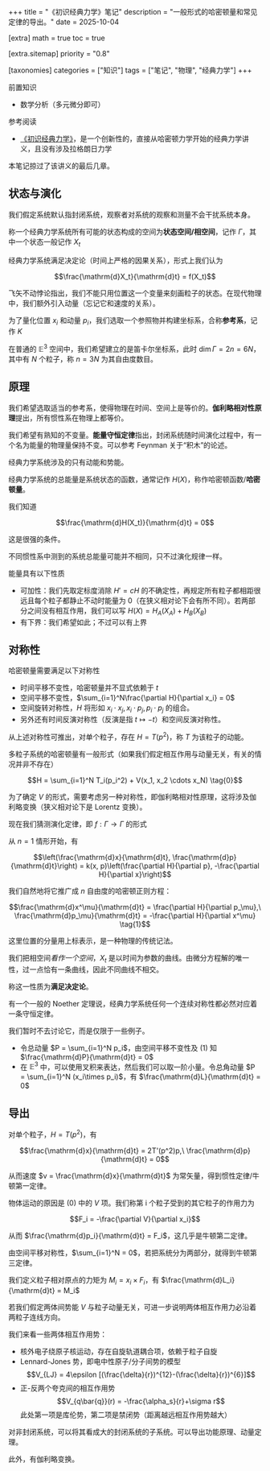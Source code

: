 +++
title = "《初识经典力学》笔记"
description = "一般形式的哈密顿量和常见定律的导出。"
date = 2025-10-04

[extra]
math = true
toc = true

[extra.sitemap]
priority = "0.8"

[taxonomies]
categories = ["知识"]
tags = ["笔记", "物理", "经典力学"]
+++

前置知识
- 数学分析（多元微分即可）

参考阅读
- [《初识经典力学》](https://chaoli.club/index.php/10248)，是一个创新性的，直接从哈密顿力学开始的经典力学讲义，且没有涉及拉格朗日力学

本笔记掠过了该讲义的最后几章。

## 状态与演化
我们假定系统默认指封闭系统，观察者对系统的观察和测量不会干扰系统本身。

称一个经典力学系统所有可能的状态构成的空间为**状态空间/相空间**，记作 $\Gamma$，其中一个状态一般记作 $X_t$

经典力学系统满足决定论（时间上严格的因果关系），形式上我们认为

$$\frac{\mathrm{d}X_t}{\mathrm{d}t} = f(X_t)$$

飞矢不动悖论指出，我们不能只用位置这一个变量来刻画粒子的状态。在现代物理中，我们额外引入动量（忘记它和速度的关系）。

为了量化位置 $x_i$ 和动量 $p_i$，我们选取一个参照物并构建坐标系，合称**参考系**，记作 $K$

在普通的 $\mathbb{E}^3$ 空间中，我们希望建立的是笛卡尔坐标系，此时 $\dim \Gamma = 2n = 6N$，其中有 $N$ 个粒子，称 $n=3N$ 为其自由度数目。

## 原理
我们希望选取适当的参考系，使得物理在时间、空间上是等价的。**伽利略相对性原理**提出，所有惯性系在物理上都等价。

我们希望有熟知的不变量。**能量守恒定律**指出，封闭系统随时间演化过程中，有一个名为能量的物理量保持不变。可以参考 Feynman 关于“积木”的论述。

经典力学系统涉及的只有动能和势能。

经典力学系统的总能量是系统状态的函数，通常记作 $H(X)$，称作哈密顿函数/**哈密顿量**。

我们知道

$$\frac{\mathrm{d}H(X_t)}{\mathrm{d}t} = 0$$

这是很强的条件。

不同惯性系中测到的系统总能量可能并不相同，只不过演化规律一样。

能量具有以下性质
* 可加性：我们先取定标度消除 $H'=cH$ 的不确定性，再规定所有粒子都相距很远且每个粒子都静止不动时能量为 0（在狭义相对论下会有所不同）。若两部分之间没有相互作用，我们可以写 $H(X)=H_A(X_A)+H_B(X_B)$
* 有下界：我们希望如此；不过可以有上界

## 对称性
哈密顿量需要满足以下对称性
* 时间平移不变性，哈密顿量并不显式依赖于 $t$
* 空间平移不变性，$\sum_{i=1}^N\frac{\partial H}{\partial x_i} = 0$
* 空间旋转对称性，$H$ 将形如 $x_i\cdot x_j, x_i\cdot p_j, p_i\cdot p_j$ 的组合。
* 另外还有时间反演对称性（反演是指 $t\mapsto -t$）和空间反演对称性。

从上述对称性可推出，对单个粒子，存在 $H=T(p^2)$，称 $T$ 为该粒子的动能。

多粒子系统的哈密顿量有一般形式（如果我们假定相互作用与动量无关，有关的情况并非不存在）

$$H = \sum_{i=1}^N T_i(p_i^2) + V(x_1, x_2 \cdots x_N) \tag{0}$$

为了确定 $V$ 的形式，需要考虑另一种对称性，即伽利略相对性原理，这将涉及伽利略变换（狭义相对论下是 Lorentz 变换）。

现在我们猜测演化定律，即 $f: \Gamma \to \Gamma$ 的形式

从 $n=1$ 情形开始，有

$$\left(\frac{\mathrm{d}x}{\mathrm{d}t}, \frac{\mathrm{d}p}{\mathrm{d}t}\right) = k(x, p)\left(\frac{\partial H}{\partial p}, -\frac{\partial H}{\partial x}\right)$$

我们自然地将它推广成 $n$ 自由度的哈密顿正则方程：

$$\frac{\mathrm{d}x^\mu}{\mathrm{d}t} = \frac{\partial H}{\partial p_\mu},\ \frac{\mathrm{d}p_\mu}{\mathrm{d}t} = -\frac{\partial H}{\partial x^\mu} \tag{1}$$

这里位置的分量用上标表示，是一种物理的传统记法。

我们把相空间*看作一个空间*，$X_t$ 是以时间为参数的曲线。由微分方程解的唯一性，过一点恰有一条曲线，因此不同曲线不相交。

称这一性质为**满足决定论**。

有一个一般的 Noether 定理说，经典力学系统任何一个连续对称性都必然对应着一条守恒定律。

我们暂时不去讨论它，而是仅限于一些例子。
- 令总动量 $P = \sum_{i=1}^N p_i$，由空间平移不变性及 (1) 知 $\frac{\mathrm{d}P}{\mathrm{d}t} = 0$
- 在 $\mathbb{E}^3$ 中，可以使用叉积来表达，然后我们可以取一阶小量。令总角动量 $P = \sum_{i=1}^N (x_i\times p_i)$，有 $\frac{\mathrm{d}L}{\mathrm{d}t} = 0$

## 导出
对单个粒子，$H=T(p^2)$，有

$$\frac{\mathrm{d}x}{\mathrm{d}t} = 2T'(p^2)p,\ \frac{\mathrm{d}p}{\mathrm{d}t} = 0$$

从而速度 $v = \frac{\mathrm{d}x}{\mathrm{d}t}$ 为常矢量，得到惯性定律/牛顿第一定律。

物体运动的原因是 (0) 中的 $V$ 项。我们称第 i 个粒子受到的其它粒子的作用力为

$$F_i = -\frac{\partial V}{\partial x_i}$$

从而 $\frac{\mathrm{d}p_i}{\mathrm{d}t} = F_i$，这几乎是牛顿第二定律。

由空间平移对称性，$\sum_{i=1}^N = 0$，若把系统分为两部分，就得到牛顿第三定律。

我们定义粒子相对原点的力矩为 $M_i = x_i \times F_i$，有 $\frac{\mathrm{d}L_i}{\mathrm{d}t} = M_i$

若我们假定两体间势能 $V$ 与粒子动量无关，可进一步说明两体相互作用力必沿着两粒子连线方向。

我们来看一些两体相互作用势：
- 核外电子绕原子核运动，存在自旋轨道耦合项，依赖于粒子自旋
- Lennard-Jones 势，即电中性原子/分子间势的模型
	$$V_{LJ} = 4\epsilon [(\frac{\delta}{r})^{12}-(\frac{\delta}{r})^{6}]$$
- 正-反两个夸克间的相互作用势
	$$V_{q\bar{q}}(r) = -\frac{\alpha_s}{r}+\sigma r$$
此处第一项是库伦势，第二项是禁闭势（距离越远相互作用势越大）

对非封闭系统，可以将其看成大的封闭系统的子系统。可以导出功能原理、动量定理。

此外，有伽利略变换。

